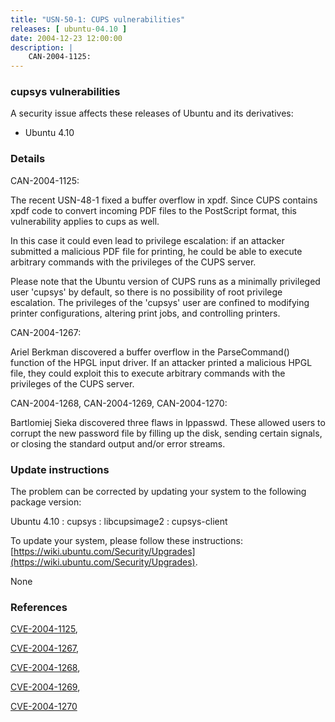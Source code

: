 ```yaml
---
title: "USN-50-1: CUPS vulnerabilities"
releases: [ ubuntu-04.10 ]
date: 2004-12-23 12:00:00
description: |
    CAN-2004-1125:
--- 
```

 
### cupsys vulnerabilities

A security issue affects these releases of Ubuntu and its derivatives:

* Ubuntu 4.10

### Details

CAN-2004-1125:

 The recent USN-48-1 fixed a buffer overflow in xpdf. Since CUPS contains xpdf code to convert incoming PDF files to the PostScript format, this vulnerability applies to cups as well.

 In this case it could even lead to privilege escalation: if an attacker submitted a malicious PDF file for printing, he could be able to execute arbitrary commands with the privileges of the CUPS server.

 Please note that the Ubuntu version of CUPS runs as a minimally privileged user &#39;cupsys&#39; by default, so there is no possibility of root privilege escalation. The privileges of the &#39;cupsys&#39; user are confined to modifying printer configurations, altering print jobs, and controlling printers.

CAN-2004-1267:

 Ariel Berkman discovered a buffer overflow in the ParseCommand() function of the HPGL input driver. If an attacker printed a malicious HPGL file, they could exploit this to execute arbitrary commands with the privileges of the CUPS server.

CAN-2004-1268, CAN-2004-1269, CAN-2004-1270:

 Bartlomiej Sieka discovered three flaws in lppasswd. These allowed users to corrupt the new password file by filling up the disk, sending certain signals, or closing the standard output and/or error streams.

### Update instructions

The problem can be corrected by updating your system to the following package version:

Ubuntu 4.10
 : cupsys 
 : libcupsimage2 
 : cupsys-client 

To update your system, please follow these instructions: [https://wiki.ubuntu.com/Security/Upgrades](https://wiki.ubuntu.com/Security/Upgrades).

None

### References

 [CVE-2004-1125](http://people.ubuntu.com/~ubuntu-security/cve/CVE-2004-1125), 

 [CVE-2004-1267](http://people.ubuntu.com/~ubuntu-security/cve/CVE-2004-1267), 

 [CVE-2004-1268](http://people.ubuntu.com/~ubuntu-security/cve/CVE-2004-1268), 

 [CVE-2004-1269](http://people.ubuntu.com/~ubuntu-security/cve/CVE-2004-1269), 

 [CVE-2004-1270](http://people.ubuntu.com/~ubuntu-security/cve/CVE-2004-1270)
 
